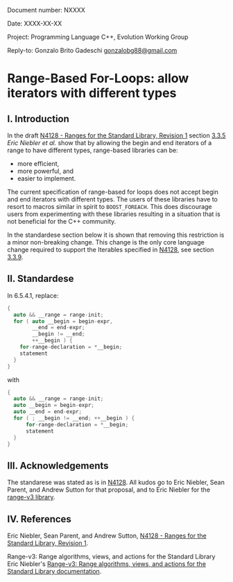 Document number:	NXXXX

Date:	XXXX-XX-XX

Project:	Programming Language C++, Evolution Working Group

Reply-to:	Gonzalo Brito Gadeschi <gonzalobg88@gmail.com>

# Range-Based For-Loops: allow iterators with different types

## I. Introduction

In the draft [N4128 - Ranges for the Standard Library, Revision 1](http://www.open-std.org/jtc1/sc22/wg21/docs/papers/2014/n4128.html) section [3.3.5](http://www.open-std.org/jtc1/sc22/wg21/docs/papers/2014/n4128.html#an-iterables-end-may-have-a-different-type-than-its-begin) *Eric Niebler et al.* show that by allowing the begin and end iterators of a range to have different types, range-based libraries can be:

- more efficient,
- more powerful, and
- easier to implement. 
 
The current specification of range-based for loops does not accept begin and end iterators with different types. The users of these libraries have to resort to macros similar in spirit to `BOOST_FOREACH`. This does discourage users from experimenting with these libraries resulting in a situation that is not beneficial for the C++ community.

In the standardese section below it is shown that removing this restriction is a minor non-breaking change. This change is the only core language change required to support the Iterables specified in [N4128](http://www.open-std.org/jtc1/sc22/wg21/docs/papers/2014/n4128.html), see section [3.3.9](http://www.open-std.org/jtc1/sc22/wg21/docs/papers/2014/n4128.html#range-based-for-loop-is-changed-to-accommodate-sentinels).

## II. Standardese

In 6.5.4.1, replace: 

```c++
{
  auto && __range = range-init;
  for ( auto __begin = begin-expr,
        __end = end-expr;
        __begin != __end;
        ++__begin ) {
    for-range-declaration = *__begin;
    statement
  }
}
```

with

```c++
{
  auto && __range = range-init;
  auto __begin = begin-expr;
  auto __end = end-expr;
  for ( ; __begin != __end; ++__begin ) {
      for-range-declaration = *__begin;
      statement
  }
}
```


## III. Acknowledgements

The standarese was stated as is in [N4128](http://www.open-std.org/jtc1/sc22/wg21/docs/papers/2014/n4128.html). All kudos go to Eric Niebler, Sean Parent, and Andrew Sutton for that proposal, and to Eric Niebler for the [range-v3 library](https://ericniebler.github.io/range-v3/).

## IV. References

Eric Niebler, Sean Parent, and Andrew Sutton, [N4128 - Ranges for the Standard Library, Revision 1](http://www.open-std.org/jtc1/sc22/wg21/docs/papers/2014/n4128.html).

Range-v3: Range algorithms, views, and actions for the Standard Library
Eric Niebler's [Range-v3: Range algorithms, views, and actions for the Standard Library documentation](https://ericniebler.github.io/range-v3/).
